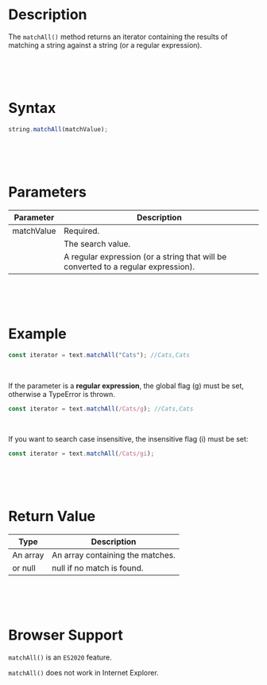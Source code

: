 # Description

The `matchAll()` method returns an iterator containing the results of matching a string against a string (or a regular expression).

&nbsp;

&nbsp;

# Syntax

```js
string.matchAll(matchValue);
```

&nbsp;

&nbsp;

# Parameters

| Parameter  | Description                                                                        |
| ---------- | ---------------------------------------------------------------------------------- |
| matchValue | Required.                                                                          |
|            | The search value.                                                                  |
|            | A regular expression (or a string that will be converted to a regular expression). |

&nbsp;

&nbsp;

# Example

```js
const iterator = text.matchAll("Cats"); //Cats,Cats
```

&nbsp;

If the parameter is a **regular expression**, the global flag (g) must be set, otherwise a TypeError is thrown.

```js
const iterator = text.matchAll(/Cats/g); //Cats,Cats
```

&nbsp;

If you want to search case insensitive, the insensitive flag (i) must be set:

```js
const iterator = text.matchAll(/Cats/gi);
```

&nbsp;

&nbsp;

# Return Value

| Type     | Description                      |
| -------- | -------------------------------- |
| An array | An array containing the matches. |
| or null  | null if no match is found.       |

&nbsp;

&nbsp;

# Browser Support

`matchAll()` is an `ES2020` feature.

`matchAll()` does not work in Internet Explorer.
&nbsp;

&nbsp;

&nbsp;

&nbsp;

&nbsp;

&nbsp;
